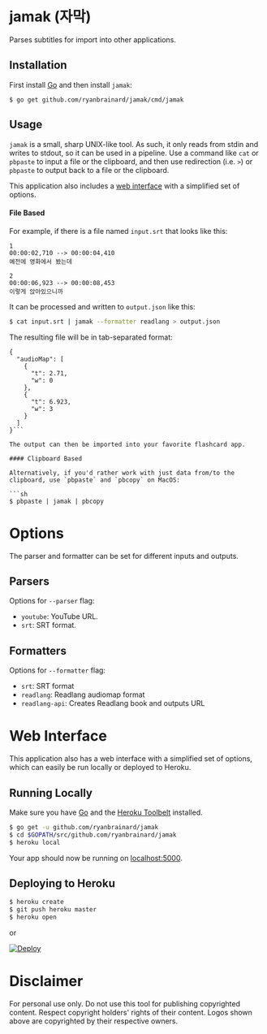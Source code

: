 # jamak (자막)

Parses subtitles for import into other applications.

## Installation

First install [Go](https://golang.org/doc/install) and then install `jamak`:

    $ go get github.com/ryanbrainard/jamak/cmd/jamak

## Usage

`jamak` is a small, sharp UNIX-like tool. As such, it only reads from stdin and writes to stdout, so it can be used in a pipeline. Use a command like `cat` or `pbpaste` to input a file or the clipboard, and then use redirection (i.e. `>`) or `pbpaste` to output back to a file or the clipboard.

This application also includes a [web interface](#web-interface) with a simplified set of options.

#### File Based

For example, if there is a file named `input.srt` that looks like this:

```
1
00:00:02,710 --> 00:00:04,410
예전에 영화에서 봤는데

2
00:00:06,923 --> 00:00:08,453
이렇게 앉아있으니까
```

It can be processed and written to `output.json` like this:

```sh
$ cat input.srt | jamak --formatter readlang > output.json
```

The resulting file will be in tab-separated format:

```tsv
{
  "audioMap": [
    {
      "t": 2.71,
      "w": 0
    },
    {
      "t": 6.923,
      "w": 3
    }
  ]
}```

The output can then be imported into your favorite flashcard app.

#### Clipboard Based

Alternatively, if you'd rather work with just data from/to the clipboard, use `pbpaste` and `pbcopy` on MacOS:

```sh
$ pbpaste | jamak | pbcopy
```

# Options

The parser and formatter can be set for different inputs and outputs.

## Parsers

Options for `--parser` flag:

 - `youtube`: YouTube URL.
 - `srt`: SRT format.

## Formatters

Options for `--formatter` flag:

 - `srt`: SRT format
 - `readlang`: Readlang audiomap format
 - `readlang-api`: Creates Readlang book and outputs URL

# Web Interface

This application also has a web interface with a simplified set of options, which can easily be run locally or deployed to Heroku.

## Running Locally

Make sure you have [Go](http://golang.org/doc/install) and the [Heroku Toolbelt](https://toolbelt.heroku.com/) installed.

```sh
$ go get -u github.com/ryanbrainard/jamak
$ cd $GOPATH/src/github.com/ryanbrainard/jamak
$ heroku local
```

Your app should now be running on [localhost:5000](http://localhost:5000/).

## Deploying to Heroku

```sh
$ heroku create
$ git push heroku master
$ heroku open
```

or

[![Deploy](https://www.herokucdn.com/deploy/button.png)](https://heroku.com/deploy)

# Disclaimer

For personal use only. Do not use this tool for publishing copyrighted content. Respect copyright holders' rights of their content. Logos shown above are copyrighted by their respective owners.
